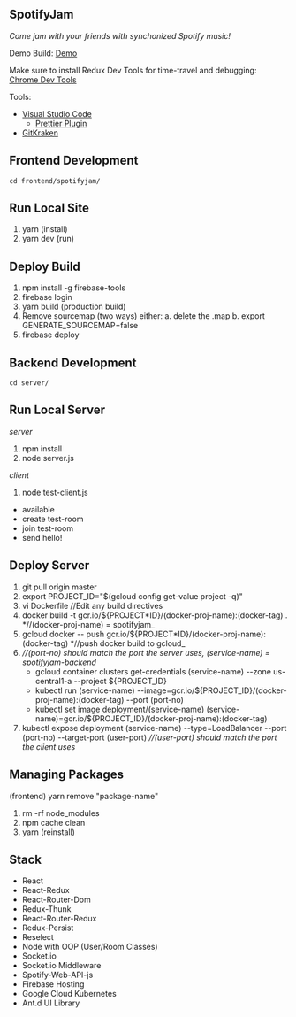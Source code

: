 ## SpotifyJam

_Come jam with your friends with synchonized Spotify music!_

Demo Build:
[Demo](https://spotifyjam-299d8.firebaseapp.com/)

Make sure to install Redux Dev Tools for time-travel and debugging:
[Chrome Dev Tools](https://chrome.google.com/webstore/detail/redux-devtools/lmhkpmbekcpmknklioeibfkpmmfibljd?hl=en)

Tools:

* [Visual Studio Code](https://code.visualstudio.com/)
  * [Prettier Plugin](https://marketplace.visualstudio.com/items?itemName=esbenp.prettier-vscode)
* [GitKraken](https://www.gitkraken.com/)

## Frontend Development

```
cd frontend/spotifyjam/
```

## Run Local Site

1.  yarn (install)
2.  yarn dev (run)

## Deploy Build

1.  npm install -g firebase-tools
2.  firebase login
3.  yarn build (production build)
4.  Remove sourcemap (two ways) either:
    a. delete the .map
    b. export GENERATE_SOURCEMAP=false
5.  firebase deploy

## Backend Development

```
cd server/
```

## Run Local Server

_server_

1.  npm install
2.  node server.js

_client_

1.  node test-client.js

* available
* create test-room
* join test-room
* send hello!

## Deploy Server

1.  git pull origin master
2.  export PROJECT_ID="$(gcloud config get-value project -q)"
3.  vi Dockerfile //Edit any build directives
4.  docker build -t gcr.io/${PROJECT*ID}/(docker-proj-name):(docker-tag) . *//(docker-proj-name) = spotifyjam\_
5.  gcloud docker -- push gcr.io/${PROJECT*ID}/(docker-proj-name):(docker-tag) *//push docker build to gcloud\_
6.  _//(port-no) should match the port the server uses, (service-name) = spotifyjam-backend_
    * gcloud container clusters get-credentials (service-name) --zone us-central1-a --project ${PROJECT_ID}
    * kubectl run (service-name) --image=gcr.io/${PROJECT_ID}/(docker-proj-name):(docker-tag) --port (port-no)
    * kubectl set image deployment/(service-name) (service-name)=gcr.io/${PROJECT_ID}/(docker-proj-name):(docker-tag)
7.  kubectl expose deployment (service-name) --type=LoadBalancer --port (port-no) --target-port (user-port) _//(user-port) should match the port the client uses_

## Managing Packages

(frontend) yarn remove "package-name"

1.  rm -rf node_modules
2.  npm cache clean
3.  yarn (reinstall)

## Stack

* React
* React-Redux
* React-Router-Dom
* Redux-Thunk
* React-Router-Redux
* Redux-Persist
* Reselect
* Node with OOP (User/Room Classes)
* Socket.io
* Socket.io Middleware
* Spotify-Web-API-js
* Firebase Hosting
* Google Cloud Kubernetes
* Ant.d UI Library
